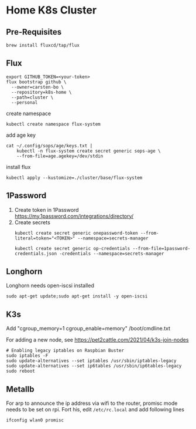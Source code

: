 # Home K8s Cluster

## Pre-Requisites
```
brew install fluxcd/tap/flux
```

##  Flux

```
export GITHUB_TOKEN=<your-token>
flux bootstrap github \
  --owner=carsten-bo \
  --repository=k8s-home \
  --path=cluster \
  --personal
```
create namespace
```
kubectl create namespace flux-system
```
add age key
```
cat ~/.config/sops/age/keys.txt |
    kubectl -n flux-system create secret generic sops-age \
    --from-file=age.agekey=/dev/stdin
```

install flux
```
kubectl apply --kustomize=./cluster/base/flux-system
```

## 1Password

1. Create token in 1Password https://my.1password.com/integrations/directory/
2. Create secrets
    ```
    kubectl create secret generic onepassword-token --from-literal=token="<TOKEN>" --namespace=secrets-manager

    kubectl create secret generic op-credentials --from-file=1password-credentials.json -credentials --namespace=secrets-manager
    ```

## Longhorn
Longhorn needs open-iscsi installed
```
sudo apt-get update;sudo apt-get install -y open-iscsi
```

## K3s

Add "cgroup_memory=1 cgroup_enable=memory" /boot/cmdline.txt

For adding a new node, see https://pet2cattle.com/2021/04/k3s-join-nodes

```
# Enabling legacy iptables on Raspbian Buster
sudo iptables -F
sudo update-alternatives --set iptables /usr/sbin/iptables-legacy
sudo update-alternatives --set ip6tables /usr/sbin/ip6tables-legacy
sudo reboot
```

## Metallb

For arp to announce the ip address via wifi to the router, promisc mode needs to be set on rpi. Fort his, edit `/etc/rc.local` and add following lines

```
ifconfig wlan0 promisc
```
